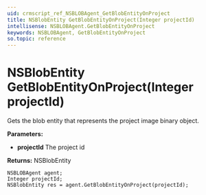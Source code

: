 ```yaml
---
uid: crmscript_ref_NSBLOBAgent_GetBlobEntityOnProject
title: NSBlobEntity GetBlobEntityOnProject(Integer projectId)
intellisense: NSBLOBAgent.GetBlobEntityOnProject
keywords: NSBLOBAgent, GetBlobEntityOnProject
so.topic: reference
---
```


# NSBlobEntity GetBlobEntityOnProject(Integer projectId)

Gets the blob entity that represents the project image binary object.

**Parameters:**
 - **projectId** The project id

**Returns:** NSBlobEntity

```crmscript
NSBLOBAgent agent;
Integer projectId;
NSBlobEntity res = agent.GetBlobEntityOnProject(projectId);
```


